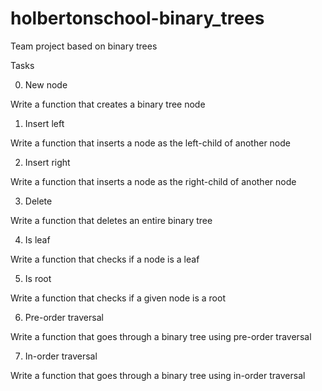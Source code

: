 # holbertonschool-binary_trees
Team project based on binary trees

Tasks

0. New node

Write a function that creates a binary tree node

1. Insert left

Write a function that inserts a node as the left-child of another node

2. Insert right

Write a function that inserts a node as the right-child of another node

3. Delete

Write a function that deletes an entire binary tree

4. Is leaf

Write a function that checks if a node is a leaf

5. Is root

Write a function that checks if a given node is a root

6. Pre-order traversal

Write a function that goes through a binary tree using pre-order traversal

7. In-order traversal

Write a function that goes through a binary tree using in-order traversal

